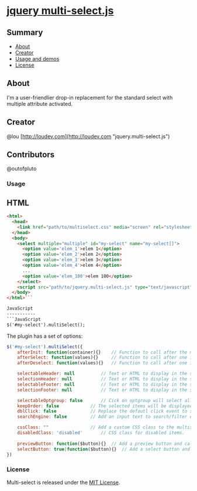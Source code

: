 # [jquery multi-select.js](http://loudev.com/)

## Summary 

- [About](#about)
- [Creator](#creator)
- [Usage and demos](#usage)
- [License](#license)

## About
I'm a user-friendlier drop-in replacement for the standard select with multiple attribute activated.

## Creator
@lou [http://loudev.com](http://loudev.com "jquery.multi-select.js")

## Contributors
@outofpluto

### Usage

HTML
-----------
```html
<html>
  <head>
    <link href="path/to/multiselect.css" media="screen" rel="stylesheet" type="text/css">
  </head>
  <body>
    <select multiple="multiple" id="my-select" name="my-select[]">
      <option value='elem_1'>elem 1</option>
      <option value='elem_2'>elem 2</option>
      <option value='elem_3'>elem 3</option>
      <option value='elem_4'>elem 4</option>
      ...
      <option value='elem_100'>elem 100</option>
    </select>
    <script src="path/to/jquery.multi-select.js" type="text/javascript"></script>
  </body>
</html>```

JavaScript
-----------
```JavaScript
$('#my-select').multiSelect();
```

The plugin has a set of options:

```JavaScript
$('#my-select').multiSelect({
	afterInit: function(container){}	// Function to call after the multiSelect initilization.
	afterSelect: function(values){} 	// Function to call after one item is selected.
	afterDeselect: function(values){} 	// Function to call after one item is deselected.

	selectableHeader: null			// Text or HTML to display in the selectable header.
	selectionHeader: null			// Text or HTML to display in the selection header.
	selectableFooter: null			// Text or HTML to display in the selectable footer.
	selectionFooter: null 			// Text or HTML to display in the selection footer.

	selectableOptgroup: false		// Cick on optgroup will select all nested options when set to true.
	keepOrder: false 			// The selected items will be displayed in the same order than they are selected.
	dblClick: false 			// Replace the defautl click event to select items by the dblclick one.
	searchEngine: false			// Add an input text to search/filter elements

	cssClass: ""				// Add a custom CSS class to the multiselect container.
	disabledClass: 'disabled' 		// CSS class for disabled items.
	
	previewButton: function($button){}	// Add a preview button and call the function when clicked
	selectButton: true|function($button){}	// Add a select button and call the function when clicked. If set to true, the callback function is simply the select/deselect. If set to a function, it is called AFTER select/deselect. Note that the label itself is not clickable when the button is added
})
```


### License
Multi-select is released under the [MIT License](http://opensource.org/licenses/MIT "MIT License").
